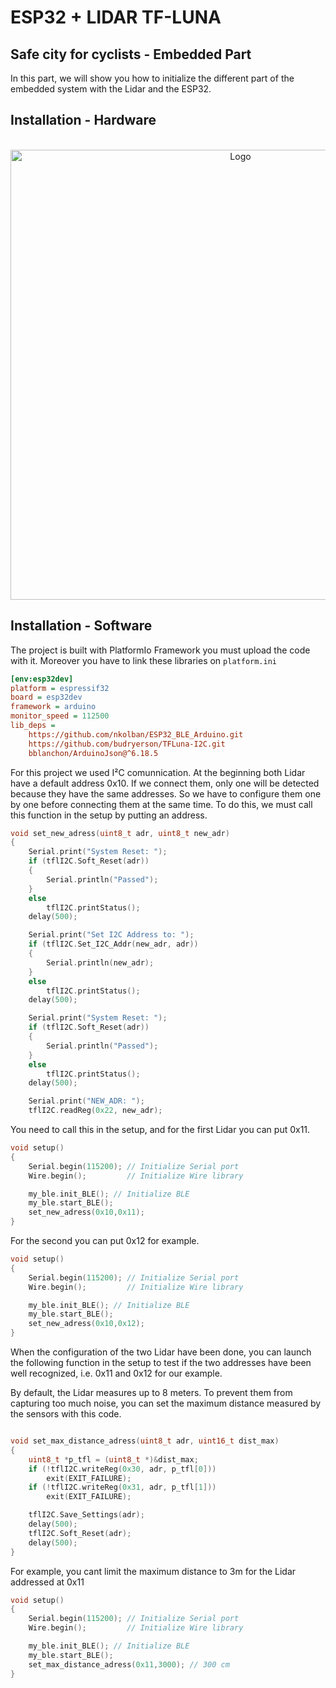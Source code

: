 # ESP32 + LIDAR TF-LUNA
## Safe city for cyclists - Embedded Part
In this part, we will show you how to initialize the different part of the embedded system with the Lidar and the ESP32.

## Installation - Hardware
<br />
<div align="center">
  <img src="https://firebasestorage.googleapis.com/v0/b/trade-dz.appspot.com/o/000000%2FESP32-%2B-LIDAR.jpg?alt=media&token=a42e5dc5-e47c-490e-9809-e4ed81abea82" alt="Logo" width="720">
</div>




## Installation - Software 

The project is built with PlatformIo Framework you must upload the code with it. Moreover you have to link these libraries on `platform.ini`
```ini
[env:esp32dev]
platform = espressif32
board = esp32dev
framework = arduino
monitor_speed = 112500
lib_deps = 
	https://github.com/nkolban/ESP32_BLE_Arduino.git
	https://github.com/budryerson/TFLuna-I2C.git
	bblanchon/ArduinoJson@^6.18.5
```


For this project we used I²C comunnication. At the beginning both Lidar have a default address 0x10. If we connect them, only one will be detected because they have the same addresses. So we have to configure them one by one before connecting them at the same time.
To do this, we must call this function in the setup by putting an address.
```cpp
void set_new_adress(uint8_t adr, uint8_t new_adr)
{
	Serial.print("System Reset: ");
	if (tflI2C.Soft_Reset(adr))
	{
		Serial.println("Passed");
	}
	else
		tflI2C.printStatus();
	delay(500);

	Serial.print("Set I2C Address to: ");
	if (tflI2C.Set_I2C_Addr(new_adr, adr))
	{
		Serial.println(new_adr);
	}
	else
		tflI2C.printStatus();
	delay(500);

	Serial.print("System Reset: ");
	if (tflI2C.Soft_Reset(adr))
	{
		Serial.println("Passed");
	}
	else
		tflI2C.printStatus();
	delay(500);

	Serial.print("NEW_ADR: ");
	tflI2C.readReg(0x22, new_adr);

```

You need to call this in the setup, and for the first Lidar you can put 0x11.

```cpp
void setup()
{
	Serial.begin(115200); // Initialize Serial port
	Wire.begin();		  // Initialize Wire library

	my_ble.init_BLE(); // Initialize BLE
	my_ble.start_BLE();
	set_new_adress(0x10,0x11);
}
```
For the second you can put 0x12 for example. 

```cpp
void setup()
{
	Serial.begin(115200); // Initialize Serial port
	Wire.begin();		  // Initialize Wire library

	my_ble.init_BLE(); // Initialize BLE
	my_ble.start_BLE();
	set_new_adress(0x10,0x12);
}
```


When the configuration of the two Lidar have been done, you can launch the following function in the setup to test if the two addresses have been well recognized, i.e. 0x11 and 0x12 for our example.

By default, the Lidar measures up to 8 meters. To prevent them from capturing too much noise, you can set the maximum distance measured by the sensors with this code.

```cpp

void set_max_distance_adress(uint8_t adr, uint16_t dist_max)
{
	uint8_t *p_tfl = (uint8_t *)&dist_max;
	if (!tflI2C.writeReg(0x30, adr, p_tfl[0]))
		exit(EXIT_FAILURE);
	if (!tflI2C.writeReg(0x31, adr, p_tfl[1]))
		exit(EXIT_FAILURE);

	tflI2C.Save_Settings(adr);
	delay(500);
	tflI2C.Soft_Reset(adr);
	delay(500);
}

```
For example, you cant limit the maximum distance to 3m for the Lidar addressed at 0x11

```cpp
void setup()
{
	Serial.begin(115200); // Initialize Serial port
	Wire.begin();		  // Initialize Wire library

	my_ble.init_BLE(); // Initialize BLE
	my_ble.start_BLE();
	set_max_distance_adress(0x11,3000); // 300 cm
}

```





